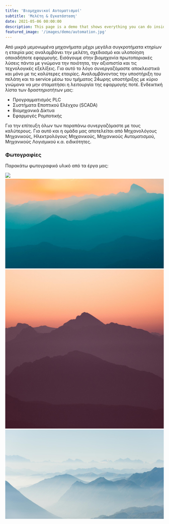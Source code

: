 ```yaml
---
title: 'Βιομηχανικοί Αυτοματισμοί'
subtitle: 'Μελέτη & Εγκατάσταση'
date: 2021-05-06 00:00:00
description: This page is a demo that shows everything you can do inside portfolio and blog posts.
featured_image: '/images/demo/automation.jpg'
---
```


 Από μικρά μεμονωμένα μηχανήματα μέχρι μεγάλα συγκροτήματα κτηρίων η εταιρία μας αναλαμβάνει την μελέτη, σχεδιασμό και υλοποίηση οποιαδήποτε εφαρμογής. Εισάγουμε στην βιομηχανία πρωτοποριακές λύσεις πάντα με γνώμονα την ποιότητα, την αξιοπιστία και τις τεχνολογικές εξελίξεις. Για αυτό το λόγο συνεργαζόμαστε αποκλειστικά και μόνο με τις καλύτερες εταιρίες. Αναλαμβάνοντας την υποστήριξη του πελάτη και το service μέσω του τμήματος 24ωρης υποστήριξης με κύριο γνώμονα να μην σταματήσει η λειτουργία της εφαρμογής ποτέ. 
 Ενδεικτική λίστα των δραστηριοτήτων μας:

* Προγραμματισμός PLC
* Συστήματα Εποπτικού Ελέγχου (SCADA)
* Βιομηχανικά Δίκτυα
* Εφαρμογές Ρομποτικής


Για την επίτευξη όλων των παραπάνω συνεργαζόμαστε με τους καλύτερους. Για αυτό και η ομάδα μας αποτελείται από Μηχανολόγους Μηχανικούς, Ηλεκτρολόγους Μηχανικούς, Μηχανικούς Αυτοματισμού, Μηχανικούς Λογισμικού κ.α. ειδικότητες. 

### Φωτογραφίες

Παρακάτω φωτογραφικό υλικό από τα έργα μας:

<div class="gallery" data-columns="3">
	<img src="/images/demo/1621622013905.jpg">
	<img src="/images/demo/demo-landscape.jpg">
	<img src="/images/demo/demo-square.jpg">
	<img src="/images/demo/demo-landscape-2.jpg">
</div>